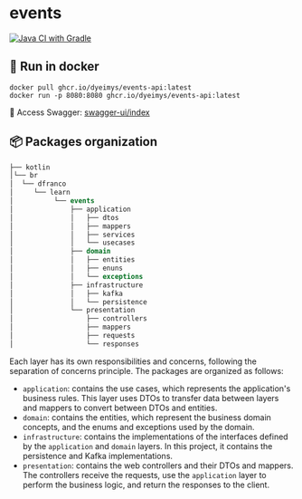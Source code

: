 # events
[![Java CI with Gradle](https://github.com/dyeimys/events/actions/workflows/gradle.yml/badge.svg)](https://github.com/dyeimys/events/actions/workflows/gradle.yml)

## :whale: Run in docker ##
```
docker pull ghcr.io/dyeimys/events-api:latest
docker run -p 8080:8080 ghcr.io/dyeimys/events-api:latest 
```

🔗 Access Swagger: [swagger-ui/index](http://localhost:8080/swagger-ui/index.html)

## :package: Packages organization
```sql
├── kotlin
│└── br
│  └── dfranco
│     └── learn
│          └── events
│              ├── application
│              │   ├── dtos
│              │   ├── mappers
│              │   ├── services
│              │   └── usecases
│              ├── domain
│              │   ├── entities
│              │   ├── enuns
│              │   └── exceptions
│              ├── infrastructure
│              │   ├── kafka
│              │   └── persistence
│              └── presentation
│                  ├── controllers
│                  ├── mappers
│                  ├── requests
│                  └── responses

```


Each layer has its own responsibilities and concerns, following the separation of concerns principle. The packages are organized as follows:

- `application`: contains the use cases, which represents the application's business rules. This layer uses DTOs to transfer data between layers and mappers to convert between DTOs and entities.
- `domain`: contains the entities, which represent the business domain concepts, and the enums and exceptions used by the domain.
- `infrastructure`: contains the implementations of the interfaces defined by the `application` and `domain` layers. In this project, it contains the persistence and Kafka implementations.
- `presentation`: contains the web controllers and their DTOs and mappers. The controllers receive the requests, use the `application` layer to perform the business logic, and return the responses to the client.
